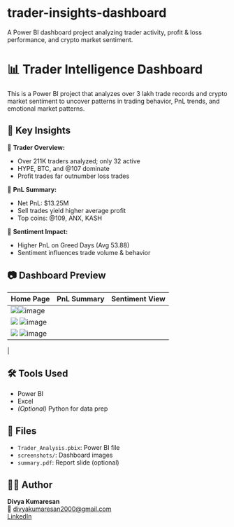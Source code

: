 # trader-insights-dashboard
A Power BI dashboard project analyzing trader activity, profit &amp; loss performance, and crypto market sentiment.
# 📊 Trader Intelligence Dashboard

This is a Power BI project that analyzes over 3 lakh trade records and crypto market sentiment to uncover patterns in trading behavior, PnL trends, and emotional market patterns.

## 🧠 Key Insights

🔹 **Trader Overview:**  
- Over 211K traders analyzed; only 32 active  
- HYPE, BTC, and @107 dominate  
- Profit trades far outnumber loss trades

🔹 **PnL Summary:**  
- Net PnL: $13.25M  
- Sell trades yield higher average profit  
- Top coins: @109, ANX, KASH

🔹 **Sentiment Impact:**  
- Higher PnL on Greed Days (Avg 53.88)  
- Sentiment influences trade volume & behavior

## 📷 Dashboard Preview

| Home Page | PnL Summary | Sentiment View |
|-----------|-------------|----------------|
| ![](screenshots/home_page.png)![image](https://github.com/user-attachments/assets/e4258651-c401-4ddf-9b90-b677cce25e03)
 | ![](screenshots/pnl_summary.png) ![image](https://github.com/user-attachments/assets/adb96ea2-761f-47bd-b18f-770ae14d8018)
| ![](screenshots/sentiment_view.png) ![image](https://github.com/user-attachments/assets/8b72038f-6b80-48fc-a3ca-7b02dfe6f30c)
|

## 🛠 Tools Used

- Power BI  
- Excel  
- *(Optional)* Python for data prep

## 📁 Files

- `Trader_Analysis.pbix`: Power BI file  
- `screenshots/`: Dashboard images  
- `summary.pdf`: Report slide (optional)

## 👩‍💻 Author

**Divya Kumaresan**  
📧 divyakumaresan2000@gmail.com  
[LinkedIn](https://www.linkedin.com/in/divyakumaresan) 
